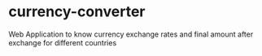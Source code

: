 # currency-converter
 Web Application to know currency exchange rates  and final amount after exchange for different countries
